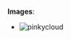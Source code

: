 **Images**:
- ![pinkycloud](https://www.google.com/url?sa=i&url=https%3A%2F%2Fpicjumbo.com%2Fpink-clouds-wallpaper%2F&psig=AOvVaw30mQkST2x5874hgu7ZhfEM&ust=1698483880266000&source=images&cd=vfe&opi=89978449&ved=0CBEQjRxqFwoTCOjZ4dTvlYIDFQAAAAAdAAAAABAE)



